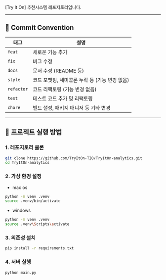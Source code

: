 [Try It On] 추천시스템 레포지토리입니다.

---

## 🎯 Commit Convention

| 태그       | 설명                                           |
| ---------- | ---------------------------------------------- |
| `feat`     | 새로운 기능 추가                               |
| `fix`      | 버그 수정                                      |
| `docs`     | 문서 수정 (README 등)                          |
| `style`    | 코드 포맷팅, 세미콜론 누락 등 (기능 변경 없음) |
| `refactor` | 코드 리팩토링 (기능 변경 없음)                 |
| `test`     | 테스트 코드 추가 및 리팩토링                   |
| `chore`    | 빌드 설정, 패키지 매니저 등 기타 변경          |

---

## 🚀 프로젝트 실행 방법

### 1. 레포지토리 클론

```bash
git clone https://github.com/TryItOn-TIO/TryItOn-analytics.git
cd TryItOn-analytics
```

### 2. 가상 환경 설정

- mac os

```bash
python -m venv .venv
source .venv/bin/activate
```

- windows

```bash
python -m venv .venv
source .venv\Scripts\activate
```

### 3. 의존성 설치

```bash
pip install -r requirements.txt
```

### 4. 서버 실행

```bash
python main.py
```
